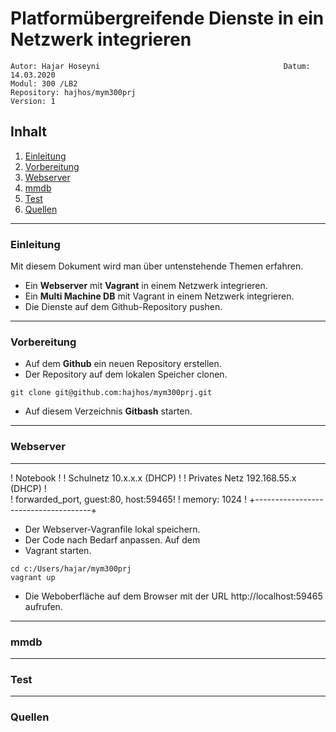 # Platformübergreifende Dienste in ein Netzwerk integrieren
``` 
Autor: Hajar Hoseyni                                         Datum: 14.03.2020
Modul: 300 /LB2                                              Repository: hajhos/mym300prj
Version: 1
```
## Inhalt
1. [Einleitung](#Einleitung)
2. [Vorbereitung](#Vorbereitung)
3. [Webserver](#Webserver)
4. [mmdb](#mmdb)
5. [Test](#Test)
6. [Quellen](#Quellen)
___
### Einleitung
Mit diesem Dokument wird man über untenstehende Themen erfahren.
- Ein **Webserver** mit **Vagrant** in einem Netzwerk integrieren.
- Ein **Multi Machine DB** mit Vagrant in einem Netzwerk integrieren.
- Die Dienste auf dem Github-Repository pushen. 
___
### Vorbereitung
- Auf dem **Github** ein neuen Repository erstellen.
- Der Repository auf dem lokalen Speicher clonen.
```
git clone git@github.com:hajhos/mym300prj.git
```
- Auf diesem Verzeichnis **Gitbash** starten.
___
### Webserver
-------------------------------------
! Notebook                            !
! Schulnetz 10.x.x.x (DHCP)           !
! Privates Netz 192.168.55.x (DHCP)   !           
! forwarded_port, guest:80, host:59465!
! memory: 1024                        !
+-------------------------------------+

- Der Webserver-Vagranfile lokal speichern.
- Der Code nach Bedarf anpassen.
 Auf dem 
- Vagrant starten.
``` 
cd c:/Users/hajar/mym300prj 
vagrant up 
```
- Die Weboberfläche auf dem Browser mit der URL http://localhost:59465 aufrufen.
___
### mmdb
___
### Test
___
### Quellen




